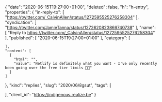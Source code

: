 {
  "date": "2020-06-15T19:27:00+01:00",
  "deleted": false,
  "h": "h-entry",
  "properties": {
    "in-reply-to": [
      "https://twitter.com/_CalvinAllen/status/1272595525276258304"
    ],
    "syndication": [
      "https://twitter.com/JamieTanna/status/1272620823866740738"
    ],
    "name": [
      "Reply to https://twitter.com/_CalvinAllen/status/1272595525276258304"
    ],
    "published": [
      "2020-06-15T19:27:00+01:00"
    ],
    "category": [

    ],
    "content": [
      {
        "html": "",
        "value": "Netlify is definitely what you want - I've only recently been going over the free tier limits 🙌🏼"
      }
    ]
  },
  "kind": "replies",
  "slug": "2020/06/8gsut",
  "tags": [

  ],
  "client_id": "https://indigenous.realize.be"
}
